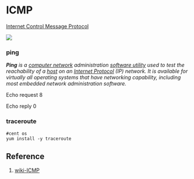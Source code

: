 # ICMP

[Internet Control Message Protocol](https://en.wikipedia.org/wiki/Internet_Control_Message_Protocol)



![](https://upload.wikimedia.org/wikipedia/commons/thumb/e/e1/ICMP_header_-_General-en.svg/2560px-ICMP_header_-_General-en.svg.png)



### ping

_**Ping** is a [computer network](https://en.wikipedia.org/wiki/Computer_network) administration [software utility](https://en.wikipedia.org/wiki/Utility_software) used to test the reachability of a [host](https://en.wikipedia.org/wiki/Host_(network)) on an [Internet Protocol](https://en.wikipedia.org/wiki/Internet_Protocol) (IP) network. It is available for virtually all operating systems that have networking capability, including most embedded network administration software._

Echo request 8

Echo reply 0





### traceroute



```shell
#cent os
yum install -y traceroute
```



## Reference

1. [wiki-ICMP](https://en.wikipedia.org/wiki/Internet_Control_Message_Protocol)

